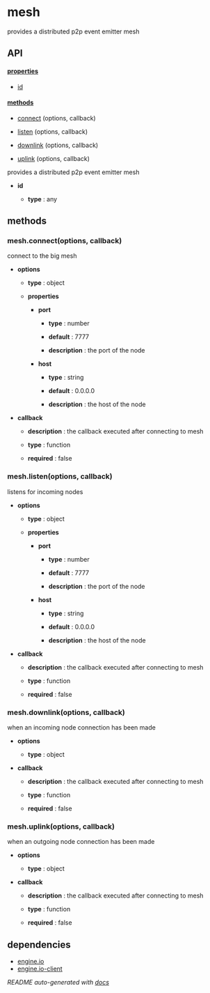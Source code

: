 # mesh

provides a distributed p2p event emitter mesh

## API

#### [properties](#mesh-properties)

  - [id](#mesh-properties-id)


#### [methods](#mesh-methods)

  - [connect](#mesh-methods-connect) (options, callback)

  - [listen](#mesh-methods-listen) (options, callback)

  - [downlink](#mesh-methods-downlink) (options, callback)

  - [uplink](#mesh-methods-uplink) (options, callback)


provides a distributed p2p event emitter mesh

- **id** 

  - **type** : any


<a name="mesh-methods"></a> 

## methods 

<a name="mesh-methods-connect"></a> 

### mesh.connect(options, callback)

connect to the big mesh

- **options** 

  - **type** : object

  - **properties**

    - **port** 

      - **type** : number

      - **default** : 7777

      - **description** : the port of the node

    - **host** 

      - **type** : string

      - **default** : 0.0.0.0

      - **description** : the host of the node

- **callback** 

  - **description** : the callback executed after connecting to mesh

  - **type** : function

  - **required** : false

<a name="mesh-methods-listen"></a> 

### mesh.listen(options, callback)

listens for incoming nodes

- **options** 

  - **type** : object

  - **properties**

    - **port** 

      - **type** : number

      - **default** : 7777

      - **description** : the port of the node

    - **host** 

      - **type** : string

      - **default** : 0.0.0.0

      - **description** : the host of the node

- **callback** 

  - **description** : the callback executed after connecting to mesh

  - **type** : function

  - **required** : false

<a name="mesh-methods-downlink"></a> 

### mesh.downlink(options, callback)

when an incoming node connection has been made

- **options** 

  - **type** : object

- **callback** 

  - **description** : the callback executed after connecting to mesh

  - **type** : function

  - **required** : false

<a name="mesh-methods-uplink"></a> 

### mesh.uplink(options, callback)

when an outgoing node connection has been made

- **options** 

  - **type** : object

- **callback** 

  - **description** : the callback executed after connecting to mesh

  - **type** : function

  - **required** : false


## dependencies 
- [engine.io](http://npmjs.org/package/engine.io)
- [engine.io-client](http://npmjs.org/package/engine.io-client)

*README auto-generated with [docs](https://github.com/bigcompany/resources/tree/master/docs)*